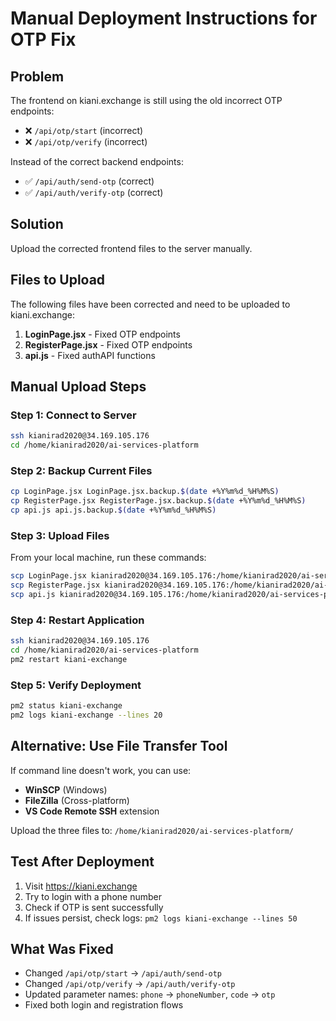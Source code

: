 # Manual Deployment Instructions for OTP Fix

## Problem
The frontend on kiani.exchange is still using the old incorrect OTP endpoints:
- ❌ `/api/otp/start` (incorrect)
- ❌ `/api/otp/verify` (incorrect)

Instead of the correct backend endpoints:
- ✅ `/api/auth/send-otp` (correct)
- ✅ `/api/auth/verify-otp` (correct)

## Solution
Upload the corrected frontend files to the server manually.

## Files to Upload
The following files have been corrected and need to be uploaded to kiani.exchange:

1. **LoginPage.jsx** - Fixed OTP endpoints
2. **RegisterPage.jsx** - Fixed OTP endpoints  
3. **api.js** - Fixed authAPI functions

## Manual Upload Steps

### Step 1: Connect to Server
```bash
ssh kianirad2020@34.169.105.176
cd /home/kianirad2020/ai-services-platform
```

### Step 2: Backup Current Files
```bash
cp LoginPage.jsx LoginPage.jsx.backup.$(date +%Y%m%d_%H%M%S)
cp RegisterPage.jsx RegisterPage.jsx.backup.$(date +%Y%m%d_%H%M%S)
cp api.js api.js.backup.$(date +%Y%m%d_%H%M%S)
```

### Step 3: Upload Files
From your local machine, run these commands:

```bash
scp LoginPage.jsx kianirad2020@34.169.105.176:/home/kianirad2020/ai-services-platform/
scp RegisterPage.jsx kianirad2020@34.169.105.176:/home/kianirad2020/ai-services-platform/
scp api.js kianirad2020@34.169.105.176:/home/kianirad2020/ai-services-platform/
```

### Step 4: Restart Application
```bash
ssh kianirad2020@34.169.105.176
cd /home/kianirad2020/ai-services-platform
pm2 restart kiani-exchange
```

### Step 5: Verify Deployment
```bash
pm2 status kiani-exchange
pm2 logs kiani-exchange --lines 20
```

## Alternative: Use File Transfer Tool
If command line doesn't work, you can use:
- **WinSCP** (Windows)
- **FileZilla** (Cross-platform)
- **VS Code Remote SSH** extension

Upload the three files to: `/home/kianirad2020/ai-services-platform/`

## Test After Deployment
1. Visit https://kiani.exchange
2. Try to login with a phone number
3. Check if OTP is sent successfully
4. If issues persist, check logs: `pm2 logs kiani-exchange --lines 50`

## What Was Fixed
- Changed `/api/otp/start` → `/api/auth/send-otp`
- Changed `/api/otp/verify` → `/api/auth/verify-otp`
- Updated parameter names: `phone` → `phoneNumber`, `code` → `otp`
- Fixed both login and registration flows